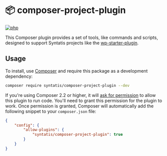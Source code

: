 # 📦 composer-project-plugin

[![php](https://github.com/syntatis/composer-project-plugin/actions/workflows/php.yml/badge.svg)](https://github.com/syntatis/composer-project-plugin/actions/workflows/php.yml)

This Composer plugin provides a set of tools, like commands and scripts, designed to support Syntatis projects like the [wp-starter-plugin](https://github.com/syntatis/wp-starter-plugin).

## Usage

To install, use [Composer](https://getcomposer.org/) and require this package as a development dependency:

```bash
composer require syntatis/composer-project-plugin --dev
```

If you're using Composer 2.2 or higher, it will [ask for permission](https://blog.packagist.com/composer-2-2/#more-secure-plugin-execution) to allow this plugin to run code. You'll need to grant this permission for the plugin to work. Once permission is granted, Composer will automatically add the following snippet to your `composer.json` file:

```json
{
	"config": {
		"allow-plugins": {
			"syntatis/composer-project-plugin": true
		}
	}
}
```
